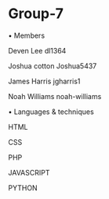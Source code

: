 # Group-7
• Members

Deven Lee       dl1364

Joshua cotton    Joshua5437

James Harris     jgharris1

Noah Williams    noah-williams

• Languages & techniques

HTML

CSS

PHP

JAVASCRIPT

PYTHON
